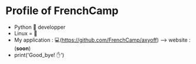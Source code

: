 # Profile of FrenchCamp
* Python 🐍 developper
* Linux = 💜
* My application : 💻(https://github.com/FrenchCamp/axyoff) --> website : (**soon**)
* print('Good_bye! ✋')

